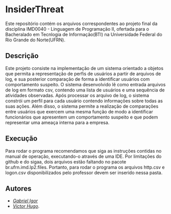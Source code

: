 # InsiderThreat

Este repositório contém os arquivos correspondentes ao projeto final da disciplina IMD0040 - Linguagem de Programação II, ofertada para o Bacheralado em Tecnlogia de Informação(BTI) na Universidade Federal do Rio Grande do Norte(UFRN).

## Descrição

Este projeto consiste na implementação de um sistema orientado a objetos que permita a representação de perfis de usuários a partir de arquivos de log, e sua posterior comparação de forma a identificar usuários com comportamento suspeito. O sistema desenvolvido lê como entrada arquivos de log em formato csv, contendo uma lista de usuários e uma sequência de atividades observadas. Após processar os arquivo de log, o sistema constrói um perfil para cada usuário contendo informações sobre todas as suas ações. Além disso, o sistema permite a realização de comparações entre usuários que exercem uma mesma função de modo a identificar funcionários que apresentem um comportamento suspeito e que podem representar uma ameaça interna para a empresa.

## Execução

Para rodar o programa recomendamos que siga as instruções contidas no manual de operação, executando-o através de uma IDE. Por limitações do github e do sigaa, dois arquivos estão faltando no pacote br.ufrn.imd.lp2.files. Portanto, para rodar o programa os arquivos http.csv e logon.csv disponibilizados pelo professor devem ser inserido nessa pasta. 

## Autores

- [_Gabriel Igor_]( https://github.com/gabriel-igorq)  
- [_Victor Hugo_](https://github.com/victorhugofr).